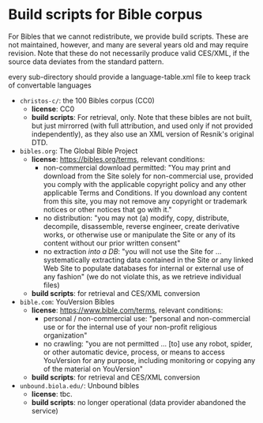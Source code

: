 # Build scripts for Bible corpus

For Bibles that we cannot redistribute, we provide build scripts. These are not maintained, however, and many are several years old and may require revision.
Note that these do not necessarily produce valid CES/XML, if the source data deviates from the standard pattern.

every sub-directory should provide a language-table.xml file to keep track of convertable languages

- `christos-c/`: the 100 Bibles corpus (CC0)
	- **license**: CC0
	- **build scripts**: For retrieval, only. Note that these bibles are not built, but just mirrorred (with full attribution, and used only if not provided independently), as they also use an XML version of Resnik's original DTD.
- `bibles.org`: The Global Bible Project
	- **license**: https://bibles.org/terms, relevant conditions:
		- non-commercial download permitted: "You may print and download from the Site solely for non-commercial use, provided you comply with the applicable copyright policy and any other applicable Terms and Conditions. If you download any content from this site, you may not remove any copyright or trademark notices or other notices that go with it."
		- no distribution: "you may not (a) modify, copy, distribute, decompile, disassemble, reverse engineer, create derivative works, or otherwise use or manipulate the Site or any of its content without our prior written consent"
		- no extraction *into a DB*: "you will not use the Site for ... systematically extracting data contained in the Site or any linked Web Site to populate databases for internal or external use of any fashion" (we do not violate this, as we retrieve individual files)
	- **build scripts**: for retrieval and CES/XML conversion 
- `bible.com`: YouVersion Bibles
	- **license**: https://www.bible.com/terms, relevant conditions:
		- personal / non-commercial use: "personal and non-commercial use or for the internal use of your non-profit religious organization"
		- no crawling: "you are not permitted ... [to] use any robot, spider, or other automatic device, process, or means to access YouVersion for any purpose, including monitoring or copying any of the material on YouVersion"
	- **build scripts**: for retrieval and CES/XML conversion
- `unbound.biola.edu/`: Unbound bibles
	- **license**: tbc.
	- **build scripts**: no longer operational (data provider abandoned the service)
